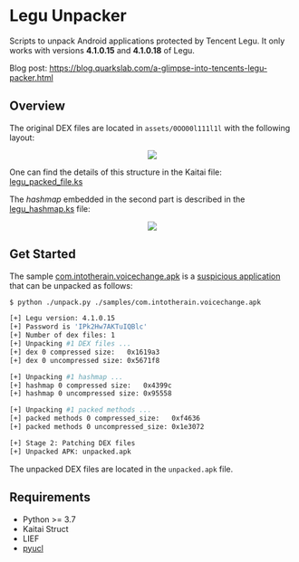# Legu Unpacker

Scripts to unpack Android applications protected by Tencent Legu. It only works with versions
**4.1.0.15** and **4.1.0.18** of Legu.

Blog post: https://blog.quarkslab.com/a-glimpse-into-tencents-legu-packer.html

## Overview

The original DEX files are located in ``assets/0OO00l111l1l`` with the following layout:

<p align="center" >
<img src="imgs/packed_file.png"/><br />
</p>

One can find the details of this structure in the Kaitai file: [legu_packed_file.ks](./legu_packed_file.ksy)

The *hashmap* embedded in the second part is described in the [legu_hashmap.ks](./legu_hashmap.ksy) file:

<p align="center" >
<img src="imgs/hashmap.png"/><br />
</p>


## Get Started

The sample [com.intotherain.voicechange.apk](./samples/com.intotherain.voicechange.apk) is a [suspicious application](https://www.virustotal.com/gui/file/708e6967920dcf2789b7183d714e73ab79a2f8b3ca71929b12aadeb2c58c2867/detection)
that can be unpacked as follows:

```bash
$ python ./unpack.py ./samples/com.intotherain.voicechange.apk

[+] Legu version: 4.1.0.15
[+] Password is 'IPk2Hw7AKTuIQBlc'
[+] Number of dex files: 1
[+] Unpacking #1 DEX files ...
[+] dex 0 compressed size:   0x1619a3
[+] dex 0 uncompressed size: 0x5671f8

[+] Unpacking #1 hashmap ...
[+] hashmap 0 compressed size:   0x4399c
[+] hashmap 0 uncompressed size: 0x95558

[+] Unpacking #1 packed methods ...
[+] packed methods 0 compressed_size:   0xf4636
[+] packed methods 0 uncompressed_size: 0x1e3072

[+] Stage 2: Patching DEX files
[+] Unpacked APK: unpacked.apk
```

The unpacked DEX files are located in the ``unpacked.apk`` file.

## Requirements

- Python >= 3.7
- Kaitai Struct
- LIEF
- [pyucl](https://github.com/jap/pyucl)

